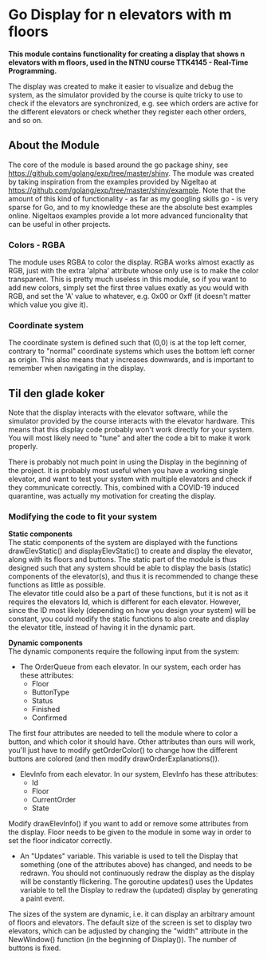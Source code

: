 # Go Display for n elevators with m floors
**This module contains functionality for creating a display that shows n elevators with m floors, used in the NTNU course TTK4145 - Real-Time Programming.**

The display was created to make it easier to visualize and debug the system, as the simulator provided by the course is quite tricky to use to check if the elevators are synchronized, e.g. see which orders are active for the different elevators or check whether they register each other orders, and so on.

## About the Module
The core of the module is based around the go package shiny, see https://github.com/golang/exp/tree/master/shiny. The module was created by taking inspiration from the examples provided by Nigeltao at https://github.com/golang/exp/tree/master/shiny/example. Note that the amount of this kind of functionality - as far as my googling skills go - is very sparse for Go, and to my knowledge these are the absolute best examples online. Nigeltaos examples provide a lot more advanced funcionality that can be useful in other projects.

### Colors - RGBA
The module uses RGBA to color the display. RGBA works almost exactly as RGB, just with the extra 'alpha' attribute whose only use is to make the color transparent. This is pretty much useless in this module, so if you want to add new colors, simply set the first three values exatly as you would with RGB, and set the 'A' value to whatever, e.g. 0x00 or 0xff (it doesn't matter which value you give it).

### Coordinate system
The coordinate system is defined such that (0,0) is at the top left corner, contrary to "normal" coordinate systems which uses the bottom left corner as origin. This also means that y increases downwards, and is important to remember when navigating in the display.


## Til den glade koker
Note that the display interacts with the elevator software, while the simulator provided by the course interacts with the elevator hardware. This means that this display code probably won't work directly for your system. You will most likely need to "tune" and alter the code a bit to make it work properly.  

There is probably not much point in using the Display in the beginning of the project. It is probably most useful when you have a working single elevator, and want to test your system with multiple elevators and check if they communicate correctly. This, combined with a COVID-19 induced quarantine, was actually my motivation for creating the display.

### Modifying the code to fit your system
**Static components**<br/>
The static components of the system are displayed with the functions drawElevStatic() and displayElevStatic() to create and display the elevator, along with its floors and buttons. The static part of the module is thus designed such that any system should be able to display the basis (static) components of the elevator(s), and thus it is recommended to change these functions as little as possible.<br/>
The elevator title could also be a part of these functions, but it is not as it requires the elevators Id, which is different for each elevator. However, since the ID most likely (depending on how you design your system) will be constant, you could modify the static functions to also create and display the elevator title, instead of having it in the dynamic part.

**Dynamic components**<br/>
The dynamic components require the following input from the system:
- The OrderQueue from each elevator. In our system, each order has these attributes:
  - Floor 
  - ButtonType
  - Status
  - Finished
  - Confirmed

The first four attributes are needed to tell the module where to color a button, and which color it should have. Other attributes than ours will work, you'll just have to modify getOrderColor() to change how the different buttons are colored (and then modify drawOrderExplanations()).

- ElevInfo from each elevator. In our system, ElevInfo has these attributes: 
  - Id
  - Floor
  - CurrentOrder
  - State<br/>

Modify drawElevInfo() if you want to add or remove some attributes from the display. Floor needs to be given to the module in some way in order to set the floor indicator correctly.

- An "Updates" variable. This variable is used to tell the Display that something (one of the attributes above) has changed, and needs to be redrawn. You should not continuously redraw the display as the display will be constantly flickering. The goroutine updates() uses the Updates variable to tell the Display to redraw the (updated) display by generating a paint event.


The sizes of the system are dynamic, i.e. it can display an arbitrary amount of floors and elevators. The default size of the screen is set to display two elevators, which can be adjusted by changing the "width" attribute in the NewWindow() function (in the beginning of Display()). The number of buttons is fixed.

